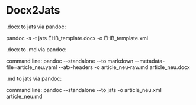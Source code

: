 # Docx2Jats

.docx to jats via pandoc:

pandoc -s -t jats EHB_template.docx -o EHB_template.xml



.docx to .md via pandoc:

command line: pandoc --standalone --to markdown --metadata-file=article_neu.yaml --atx-headers -o article_neu-raw.md article_neu.docx 



.md to jats via pandoc:

command line: pandoc --standalone --to jats -o article_neu.xml article_neu.md

